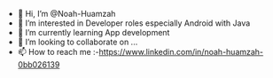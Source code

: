 - 👋 Hi, I’m @Noah-Huamzah
- 👀 I’m interested in Developer roles especially Android with Java
- 🌱 I’m currently learning App development
- 💞️ I’m looking to collaborate on ...
- 📫 How to reach me :-https://www.linkedin.com/in/noah-huamzah-0bb026139
